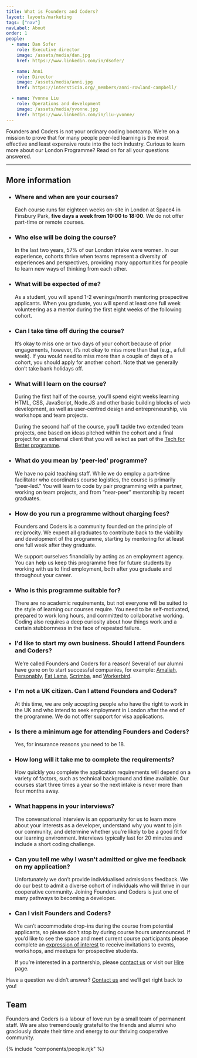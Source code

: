 ```yaml
---
title: What is Founders and Coders?
layout: layouts/marketing
tags: ["nav"]
navLabel: About
order: 1
people:
  - name: Dan Sofer
    role: Executive director
    image: /assets/media/dan.jpg
    href: https://www.linkedin.com/in/dsofer/

  - name: Anni
    role: Director
    image: /assets/media/anni.jpg
    href: https://intersticia.org/_members/anni-rowland-campbell/

  - name: Yvonne Liu
    role: Operations and development
    image: /assets/media/yvonne.jpg
    href: https://www.linkedin.com/in/liu-yvonne/
---
```


Founders and Coders is not your ordinary coding bootcamp. We’re on a mission to prove that for many people peer-led learning is the most effective and least expensive route into the tech industry. Curious to learn more about our London Programme? Read on for all your questions answered.

---

## More information

- ### Where and when are your courses?

  Each course runs for eighteen weeks on-site in London at Space4 in Finsbury Park, **five days a week from 10:00 to 18:00**. We do not offer part-time or remote courses.

- ### Who else will be doing the course?

  In the last two years, 57% of our London intake were women. In our experience, cohorts thrive when teams represent a diversity of experiences and perspectives, providing many opportunities for people to learn new ways of thinking from each other.

- ### What will be expected of me?

  As a student, you will spend 1-2 evenings/month mentoring prospective applicants. When you graduate, you will spend at least one full week volunteering as a mentor during the first eight weeks of the following cohort.

- ### Can I take time off during the course?

  It’s okay to miss one or two days of your cohort because of prior engagements, however, it’s not okay to miss more than that (e.g., a full week). If you would need to miss more than a couple of days of a cohort, you should apply for another cohort. Note that we generally don’t take bank holidays off.

- ### What will I learn on the course?

  During the first half of the course, you’ll spend eight weeks learning HTML, CSS, JavaScript, Node.JS and other basic building blocks of web development, as well as user-centred design and entrepreneurship, via workshops and team projects.

  During the second half of the course, you’ll tackle two extended team projects, one based on ideas pitched within the cohort and a final project for an external client that you will select as part of the [Tech for Better programme](/tech-for-better).

- ### What do you mean by 'peer-led' programme?

  We have no paid teaching staff. While we do employ a part-time facilitator who coordinates course logistics, the course is primarily “peer-led.” You will learn to code by pair programming with a partner, working on team projects, and from “near-peer” mentorship by recent graduates.

- ### How do you run a programme without charging fees?

  Founders and Coders is a community founded on the principle of reciprocity. We expect all graduates to contribute back to the viability and development of the programme, starting by mentoring for at least one full week after they graduate.

  We support ourselves financially by acting as an employment agency. You can help us keep this programme free for future students by working with us to find employment, both after you graduate and throughout your career.

- ### Who is this programme suitable for?

  There are no academic requirements, but not everyone will be suited to the style of learning our courses require. You need to be self-motivated, prepared to work long hours, and committed to collaborative working. Coding also requires a deep curiosity about how things work and a certain stubbornness in the face of repeated failure.

- ### I'd like to start my own business. Should I attend Founders and Coders?

  We’re called Founders and Coders for a reason! Several of our alumni have gone on to start successful companies, for example: [Amaliah](https://www.amaliah.com/), [Personably](https://www.personably.co/), [Fat Lama](https://fatllama.com/), [Scrimba](https://scrimba.com/), and [Workerbird](https://www.workerbird.co.uk/).

- ### I'm not a UK citizen. Can I attend Founders and Coders?

  At this time, we are only accepting people who have the right to work in the UK and who intend to seek employment in London after the end of the programme. We do not offer support for visa applications.

- ### Is there a minimum age for attending Founders and Coders?

  Yes, for insurance reasons you need to be 18.

- ### How long will it take me to complete the requirements?

  How quickly you complete the application requirements will depend on a variety of factors, such as technical background and time available. Our courses start three times a year so the next intake is never more than four months away.

- ### What happens in your interviews?

  The conversational interview is an opportunity for us to learn more about your interests as a developer, understand why you want to join our community, and determine whether you’re likely to be a good fit for our learning environment. Interviews typically last for 20 minutes and include a short coding challenge.

- ### Can you tell me why I wasn't admitted or give me feedback on my application?

  Unfortunately we don’t provide individualised admissions feedback. We do our best to admit a diverse cohort of individuals who will thrive in our cooperative community. Joining Founders and Coders is just one of many pathways to becoming a developer.

- ### Can I visit Founders and Coders?

  We can’t accommodate drop-ins during the course from potential applicants, so please don’t stop by during course hours unannounced. If you’d like to see the space and meet current course participants please complete an [expression of interest](https://docs.google.com/forms/d/e/1FAIpQLSepdNxKsrMjhfnbdkzKUgNpeWFmp8WLyiqTe_UY10TsPpFOEQ/viewform) to receive invitations to events, workshops, and meetups for prospective students.

  If you’re interested in a partnership, please [contact us](#contact) or visit our [Hire](/hire) page.

<!-- {ul:.grid} -->

Have a question we didn’t answer? [Contact us](#contact) and we’ll get right back to you!

## Team

Founders and Coders is a labour of love run by a small team of permanent staff. We are also tremendously grateful to the friends and alumni who graciously donate their time and energy to our thriving cooperative community.

{% include "components/people.njk" %}
